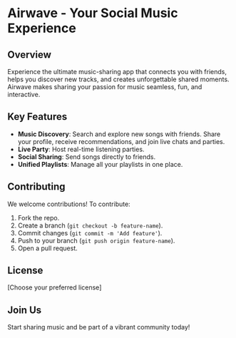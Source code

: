 # Airwave - Your Social Music Experience

## Overview
Experience the ultimate music-sharing app that connects you with friends, helps you discover new tracks, and creates unforgettable shared moments. Airwave makes sharing your passion for music seamless, fun, and interactive.

## Key Features
- **Music Discovery**: Search and explore new songs with friends. Share your profile, receive recommendations, and join live chats and parties.
- **Live Party**: Host real-time listening parties.
- **Social Sharing**: Send songs directly to friends.
- **Unified Playlists**: Manage all your playlists in one place.

## Contributing
We welcome contributions! To contribute:
1. Fork the repo.
2. Create a branch (`git checkout -b feature-name`).
3. Commit changes (`git commit -m 'Add feature'`).
4. Push to your branch (`git push origin feature-name`).
5. Open a pull request.

## License
[Choose your preferred license]

## Join Us
Start sharing music and be part of a vibrant community today!
